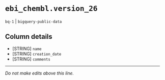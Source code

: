 # `ebi_chembl.version_26`
`bq-1` | `bigquery-public-data`

## Column details
* [STRING]    `name`
* [STRING]    `creation_date`
* [STRING]    `comments`

-------------------------------------------------------------------------------
*Do not make edits above this line.*
